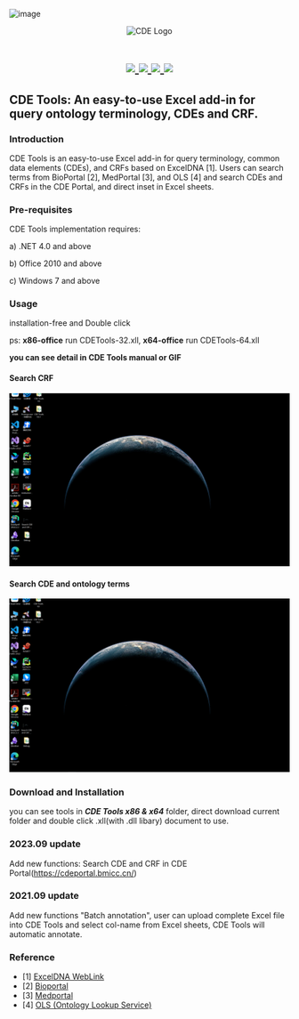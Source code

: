 ![image](https://github.com/MedportalProject/CDE-Tools/assets/97814954/07e4a4f2-e524-4609-ba92-29aeecaceb7a)<div align=center><img width="250" alt="CDE Logo" src="https://user-images.githubusercontent.com/69947683/145710263-e8fdc308-9384-467c-9c6b-087ba74c02bd.png"></div>

<h1 align="center">
  <a href="https://github.com/MedportalProject/CDE-Tools/releases/tag/r1">
    <img src="https://img.shields.io/badge/releases-v2.0-red" />
  </a>
  <a href="https://github.com/MedportalProject/CDE-Tools/blob/main/manual.pdf">
    <img src="https://img.shields.io/badge/docs-v1.0-yellow" />
  </a>
  <a href="https://dotnet.microsoft.com/zh-cn/download/dotnet-framework">
    <img src="https://img.shields.io/badge/.NET-4.0%20and%20above-orange" />
  </a>
  <a href="https://github.com/MedportalProject/CDE-Tools/blob/main/LICENSE">
    <img src="https://img.shields.io/badge/LICENSE-Apache%202.0-brightgreen" />
  </a>
</h1>


## CDE Tools: An easy-to-use Excel add-in for query ontology terminology, CDEs and CRF.

### Introduction

CDE Tools is an easy-to-use Excel add-in for query terminology, common data elements (CDEs), and CRFs based on ExcelDNA [1]. Users can search terms from BioPortal [2], MedPortal [3], and OLS [4] and search CDEs and CRFs in the CDE Portal, and direct inset in Excel sheets.


### Pre-requisites

CDE Tools implementation requires:

a) .NET 4.0 and above

b) Office 2010 and above

c)  Windows 7 and above



### Usage

installation-free and Double click

ps: **x86-office** run CDETools-32.xll, **x64-office** run CDETools-64.xll

**you can see detail in CDE Tools manual or GIF**

#### Search CRF
![image](https://github.com/MedportalProject/CDE-Tools/blob/main/CDE%20Tools%20V3.1/Search%20CRF.gif)

#### Search CDE and ontology terms
![image](https://github.com/MedportalProject/CDE-Tools/blob/main/CDE%20Tools%20V3.1/Search%20CDE%20and%20Ontology%20Terms.gif)

### Download and Installation

you can see tools in ***CDE Tools x86 & x64*** folder, direct download current folder and double click .xll(with .dll libary) document to use.

### 2023.09 update ###
Add new functions: Search CDE and CRF in CDE Portal(https://cdeportal.bmicc.cn/)
### 2021.09 update ###
Add new functions "Batch annotation", user can upload complete Excel file into CDE Tools and select col-name from Excel sheets, CDE Tools will automatic annotate. 


### Reference
- [1] [ExcelDNA WebLink](https://excel-dna.net/)
- [2] [Bioportal](https://bioportal.bioontology.org/)
- [3] [Medportal](http://medportal.bmicc.cn/)
- [4] [OLS (Ontology Lookup Service)](https://www.ebi.ac.uk/ols/index)













